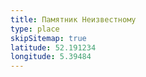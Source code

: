 ```yaml
---
title: Памятник Неизвестному
type: place
skipSitemap: true
latitude: 52.191234
longitude: 5.39484
---
```

